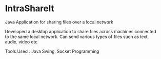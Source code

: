 # IntraShareIt
Java Application for sharing files over a local network

Developed a desktop application to share files across machines connected to the same local network.
Can send various types of files such as text, audio, video etc.

Tools Used : Java Swing, Socket Programming
